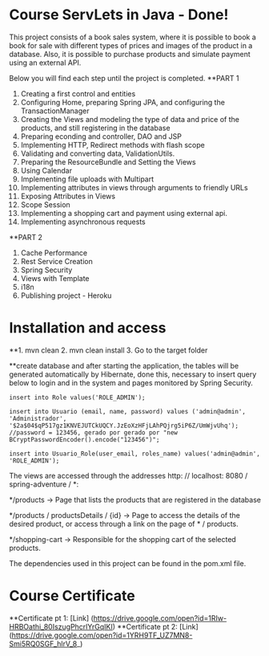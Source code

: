 # Course ServLets in Java - Done!

This project consists of a book sales system, where it is possible to book a book for sale with different types of prices and images of the product in a database. Also, it is possible to purchase products and simulate payment using an external API.

Below you will find each step until the project is completed.
**PART 1
1) Creating a first control and entities
2) Configuring Home, preparing Spring JPA, and configuring the TransactionManager
3) Creating the Views and modeling the type of data and price of the products, and still registering in the database
4) Preparing econding and controller, DAO and JSP
5) Implementing HTTP, Redirect methods with flash scope
6) Validating and converting data, ValidationUtils.
7) Preparing the ResourceBundle and Setting the Views
8) Using Calendar
9) Implementing file uploads with Multipart
10) Implementing attributes in views through arguments to friendly URLs
11) Exposing Attributes in Views
12) Scope Session
13) Implementing a shopping cart and payment using external api.
14) Implementing asynchronous requests

**PART 2
1) Cache Performance
2) Rest Service Creation
3) Spring Security
4) Views with Template
5) i18n
6) Publishing project - Heroku

# Installation and access

**1. mvn clean
  2. mvn clean install
  3. Go to the target folder

**create database and after starting the application, the tables will be generated automatically by Hibernate, done this, necessary to insert query below to login and in the system and pages monitored by Spring Security.
```
insert into Role values('ROLE_ADMIN');

insert into Usuario (email, name, password) values ('admin@admin', 'Administrador', '$2a$04$qP517gz1KNVEJUTCkUQCY.JzEoXzHFjLAhPQjrg5iP6Z/UmWjvUhq'); //password = 123456, gerado por gerado por "new BCryptPasswordEncoder().encode("123456")";

insert into Usuario_Role(user_email, roles_name) values('admin@admin', 'ROLE_ADMIN');
```

The views are accessed through the addresses http: // localhost: 8080 / spring-adventure / *:

*/products -> Page that lists the products that are registered in the database

*/products / productsDetails / {id} -> Page to access the details of the desired product, or access through a link on the page of * / products.

*/shopping-cart -> Responsible for the shopping cart of the selected products.

The dependencies used in this project can be found in the pom.xml file.

# Course Certificate

**Certificate pt 1: [Link] (https://drive.google.com/open?id=1RIw-HRBOathi_80IszugPhcrlYrGqIKI)
**Certificate pt 2: [Link] (https://drive.google.com/open?id=1YRH9TF_UZ7MN8-Smi5RQ0SGF_hlrV_8_)
